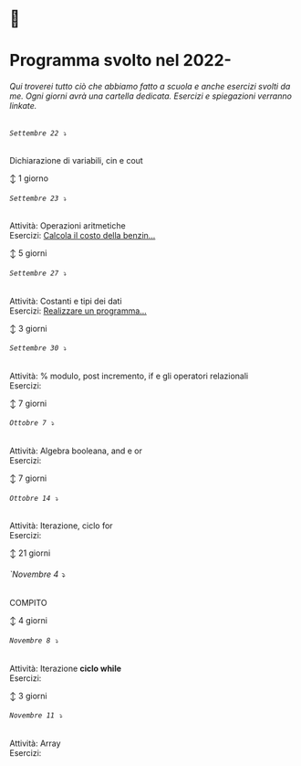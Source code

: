 # 🎒
# Programma svolto nel 2022-

###### Qui troverei tutto ciò che abbiamo fatto a scuola e anche esercizi svolti da me. Ogni giorni avrà una cartella dedicata. Esercizi e spiegazioni verranno linkate.

###### `Settembre 22 ⤵️`
Dichiarazione di variabili, cin e cout

↕️ 1 giorno

###### `Settembre 23 ⤵️`
Attività: Operazioni aritmetiche <br />
Esercizi: [Calcola il costo della benzin...]()


↕️ 5 giorni

###### `Settembre 27 ⤵️`
Attività: Costanti e tipi dei dati <br />
Esercizi: [Realizzare un programma...]()

↕️ 3 giorni

###### `Settembre 30 ⤵️`
Attività: % modulo, post incremento, if e gli operatori relazionali <br />
Esercizi:

↕️ 7 giorni

###### `Ottobre 7 ⤵️`
Attività: Algebra booleana, and e or <br />
Esercizi:

↕️ 7 giorni

###### `Ottobre 14 ⤵️`
Attività: Iterazione, ciclo for <br />
Esercizi:

↕️ 21 giorni

###### `Novembre 4 ⤵️
COMPITO

↕️ 4 giorni

###### `Novembre 8 ⤵️`
Attività: Iterazione **ciclo while** <br />
Esercizi:

↕️ 3 giorni

###### `Novembre 11 ⤵️`
Attività: Array <br />
Esercizi: